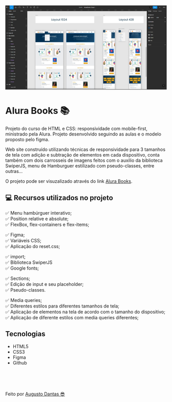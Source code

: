 <h1 align="center">
    <img src="img/imgReadme02.jpg">
</h1>

# Alura Books 📚

Projeto do curso de HTML e CSS: responsividade com mobile-first, ministrado pela Alura. Projeto desenvolvido seguindo as aulas e o modelo proposto pelo figma.

Web site construído utilizando técnicas de responsividade para 3 tamanhos de tela com adição e subtração de elementos em cada dispositivo, conta também com dois carrosseis de imagens feitos com o auxilio da biblioteca SwiperJS, menu de Hamburguer estilizado com pseudo-classes, entre outras...

O projeto pode ser visuzalizado através do link <a href="https://devaugustow.github.io/alura_books/index.html" target="_blanck">Alura Books</a>.

## 💻 Recursos utilizados no projeto

✅ Menu hambúrguer interativo;<br>
✅ Position relative e absolute;<br>
✅ FlexBox, flex-containers e flex-items;<br>

✅ Figma;<br>
✅ Variáveis CSS;<br>
✅ Aplicação do reset.css;<br>

✅ import;<br>
✅ Biblioteca SwiperJS<br>
✅ Google fonts;<br>

✅ Sections;<br>
✅ Edição de input e seu placeholder;<br>
✅ Pseudo-classes.<br>

✅ Media queries;<br>
✅ Diferentes estilos para diferentes tamanhos de tela;<br>
✅ Aplicação de elementos na tela de acordo com o tamanho do dispositivo;<br>
✅ Aplicação de diferente estilos com media queries diferentes;<br>


## Tecnologias
* HTML5
* CSS3
* Figma
* Github
##
<br><br><br>
Feito por <a href="https://www.linkedin.com/in/augusto-dantas/" target="_blanck">Augusto Dantas 😎</a>
